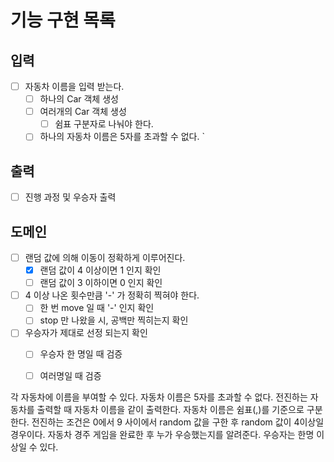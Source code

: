 # 기능 구현 목록

## 입력
- [ ] 자동차 이름을 입력 받는다.
  - [ ] 하나의 Car 객체 생성
  - [ ] 여러개의 Car 객체 생성
    - [ ] 쉼표 구분자로 나눠야 한다.
  - [ ] 하나의 자동차 이름은 5자를 초과할 수 없다.
    `
## 출력
- [ ] 진행 과정 및 우승자 출력

## 도메인
- [ ] 랜덤 값에 의해 이동이 정확하게 이루어진다.
  - [x] 랜덤 값이 4 이상이면 1 인지 확인
  - [ ] 랜덤 값이 3 이하이면 0 인지 확인
- [ ] 4 이상 나온 횟수만큼 '-' 가 정확히 찍혀야 한다.
  - [ ] 한 번 move 일 때 '-' 인지 확인
  - [ ] stop 만 나왔을 시, 공백만 찍히는지 확인
- [ ] 우승자가 제대로 선정 되는지 확인
  - [ ] 우승자 한 명일 때 검증
  - [ ] 여러명일 때 검증




각 자동차에 이름을 부여할 수 있다.
자동차 이름은 5자를 초과할 수 없다.
전진하는 자동차를 출력할 때 자동차 이름을 같이 출력한다.
자동차 이름은 쉼표(,)를 기준으로 구분한다.
전진하는 조건은 0에서 9 사이에서 random 값을 구한 후 random 값이 4이상일 경우이다.
자동차 경주 게임을 완료한 후 누가 우승했는지를 알려준다.
우승자는 한명 이상일 수 있다.